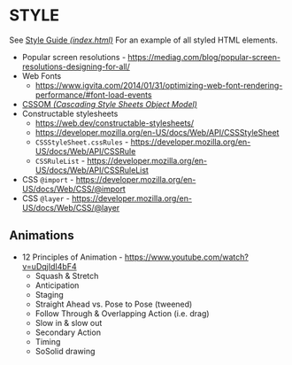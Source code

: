 # STYLE

See [Style Guide _(index.html)_](index.html) For an example of all styled HTML elements.

  - Popular screen resolutions - https://mediag.com/blog/popular-screen-resolutions-designing-for-all/
  - Web Fonts
    - https://www.igvita.com/2014/01/31/optimizing-web-font-rendering-performance/#font-load-events
  - [CSSOM _(Cascading Style Sheets Object Model)_](https://developer.mozilla.org/en-US/docs/Web/API/CSS_Object_Model)
  - Constructable stylesheets
    - https://web.dev/constructable-stylesheets/
    - https://developer.mozilla.org/en-US/docs/Web/API/CSSStyleSheet
    - `CSSStyleSheet.cssRules` - https://developer.mozilla.org/en-US/docs/Web/API/CSSRule
    - `CSSRuleList` - https://developer.mozilla.org/en-US/docs/Web/API/CSSRuleList
  - CSS `@import` - https://developer.mozilla.org/en-US/docs/Web/CSS/@import
  - CSS `@layer`  - https://developer.mozilla.org/en-US/docs/Web/CSS/@layer

## Animations

  - 12 Principles of Animation - https://www.youtube.com/watch?v=uDqjIdI4bF4
    - Squash & Stretch
    - Anticipation
    - Staging
    - Straight Ahead vs. Pose to Pose (tweened)
    - Follow Through & Overlapping Action (i.e. drag)
    - Slow in & slow out
    - Secondary Action
    - Timing
    - SoSolid drawing
